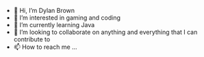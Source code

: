 - 👋 Hi, I’m Dylan Brown
- 👀 I’m interested in gaming and coding
- 🌱 I’m currently learning Java 
- 💞️ I’m looking to collaborate on anything and everything that I can contribute to
- 📫 How to reach me ...


